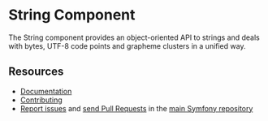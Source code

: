 String Component
================

The String component provides an object-oriented API to strings and deals
with bytes, UTF-8 code points and grapheme clusters in a unified way.

Resources
---------

 * [Documentation](https://symfony.com/doc/current/components/string.html)
 * [Contributing](https://symfony.com/doc/current/contributing//)
 * [Report issues](https://github.com/symfony/symfony/issues) and
   [send Pull Requests](https://github.com/symfony/symfony/pulls)
   in the [main Symfony repository](https://github.com/symfony/symfony)
